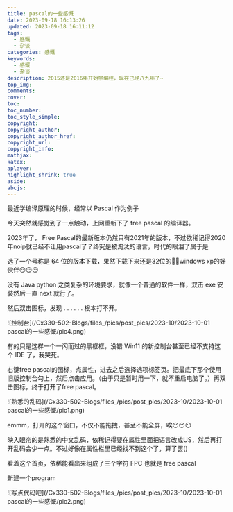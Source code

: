 ```yaml
---
title: pascal的一些感慨
date: 2023-09-18 16:13:26
updated: 2023-09-18 16:11:12
tags:
  - 感慨
  - 杂谈
categories: 感慨
keywords:
  - 感慨
  - 杂谈
description: 2015还是2016年开始学编程，现在已经八九年了~
top_img:
comments:
cover:
toc:
toc_number:
toc_style_simple:
copyright:
copyright_author:
copyright_author_href:
copyright_url:
copyright_info:
mathjax:
katex:
aplayer:
highlight_shrink: true
aside:
abcjs:
---
```


最近学编译原理的时候，经常以 Pascal 作为例子

今天突然就感觉到了一点触动，上网重新下了 free pascal 的编译器。

2023年了， Free Pascal的最新版本仍然只有2021年的版本，不过依稀记得2020年noip就已经不让用pascal了？终究是被淘汰的语言，时代的眼泪了属于是

选了一个号称是 64 位的版本下载，果然下载下来还是32位的😵‍💫windows xp的好伙伴😏😏😏

没有 Java python 之类复杂的环境要求，就像一个普通的软件一样，双击 exe 安装然后一直 next 就行了。

然后双击图标，发现 . . . . . . 根本打不开。

![控制台](/Cx330-502-Blogs/files_/pics/post_pics/2023-10/2023-10-01 pascal的一些感慨/pic4.png)

有的只是这样一个一闪而过的黑框框，没错 Win11 的新控制台甚至已经不支持这个 IDE 了，我哭死。

右键free pascal的图标，点属性，进去之后选择选项标签页。把最底下那个使用旧版控制台勾上，然后点击应用。（由于只是暂时用一下，就不重启电脑了。）再双击图标，终于打开了free pascal。

![熟悉的乱码](/Cx330-502-Blogs/files_/pics/post_pics/2023-10/2023-10-01 pascal的一些感慨/pic1.png)

emmm，打开的这个窗口，不仅不能拖拽，甚至不能全屏，唉😶😶😶

映入眼帘的是熟悉的中文乱码，依稀记得要在属性里面把语言改成US，然后再打开乱码会少一点。不过好像在属性栏里已经找不到这个了，算了罢()

看着这个首页，依稀能看出来组成了三个字符 FPC 也就是 free pascal

新建一个program

![写点代码吧](/Cx330-502-Blogs/files_/pics/post_pics/2023-10/2023-10-01 pascal的一些感慨/pic2.png)
